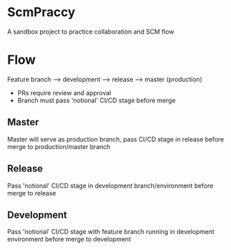 # ScmPraccy

A sandbox project to practice collaboration and SCM flow

# Flow

Feature branch --> development --> release --> master (production)
- PRs require review and approval
- Branch must pass 'notional' CI/CD stage before merge

## Master

Master will serve as production branch, pass CI/CD stage in release before merge to production/master branch

## Release

Pass 'notional' CI/CD stage in development branch/environment before merge to release 

## Development

Pass 'notional' CI/CD stage with feature branch running in development environment before merge to development
